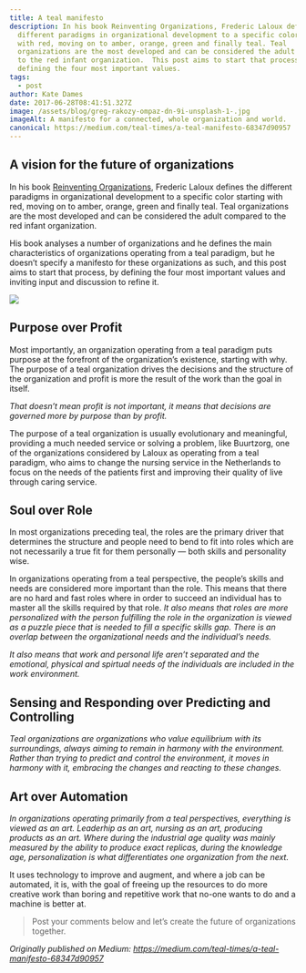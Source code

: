 ```yaml
---
title: A teal manifesto
description: In his book Reinventing Organizations, Frederic Laloux defines the
  different paradigms in organizational development to a specific color starting
  with red, moving on to amber, orange, green and finally teal. Teal
  organizations are the most developed and can be considered the adult compared
  to the red infant organization.  This post aims to start that process, by
  defining the four most important values.
tags:
  - post
author: Kate Dames
date: 2017-06-28T08:41:51.327Z
image: /assets/blog/greg-rakozy-ompaz-dn-9i-unsplash-1-.jpg
imageAlt: A manifesto for a connected, whole organization and world.
canonical: https://medium.com/teal-times/a-teal-manifesto-68347d90957
---
```

## A vision for the future of organizations

In his book [Reinventing Organizations](https://medium.com/@funficient/reinventing-organizations-a0babc967488), Frederic Laloux defines the different paradigms in organizational development to a specific color starting with red, moving on to amber, orange, green and finally teal. Teal organizations are the most developed and can be considered the adult compared to the red infant organization.

His book analyses a number of organizations and he defines the main characteristics of organizations operating from a teal paradigm, but he doesn’t specify a manifesto for these organizations as such, and this post aims to start that process, by defining the four most important values and inviting input and discussion to refine it.

![](https://miro.medium.com/max/1400/1*Yn7zSTjGz33ekROgYERMPA.png)

## Purpose over Profit

Most importantly, an organization operating from a teal paradigm puts purpose at the forefront of the organization’s existence, starting with why. The purpose of a teal organization drives the decisions and the structure of the organization and profit is more the result of the work than the goal in itself.

*That doesn’t mean profit is not important, it means that decisions are governed more by purpose than by profit.*

The purpose of a teal organization is usually evolutionary and meaningful, providing a much needed service or solving a problem, like Buurtzorg, one of the organizations considered by Laloux as operating from a teal paradigm, who aims to change the nursing service in the Netherlands to focus on the needs of the patients first and improving their quality of live through caring service.

## Soul over Role

In most organizations preceding teal, the roles are the primary driver that determines the structure and people need to bend to fit into roles which are not necessarily a true fit for them personally — both skills and personality wise.

In organizations operating from a teal perspective, the people’s skills and needs are considered more important than the role. This means that there are no hard and fast roles where in order to succeed an individual has to master all the skills required by that role. *It also means that roles are more personalized with the person fulfilling the role in the organization is viewed as a puzzle piece that is needed to fill a specific skills gap. There is an overlap between the organizational needs and the individual’s needs.*

*It also means that work and personal life aren’t separated and the emotional, physical and spirtual needs of the individuals are included in the work environment.*

## Sensing and Responding over Predicting and Controlling

*Teal organizations are organizations who value equilibrium with its surroundings, always aiming to remain in harmony with the environment. Rather than trying to predict and control the environment, it moves in harmony with it, embracing the changes and reacting to these changes.*

## Art over Automation

*In organizations operating primarily from a teal perspectives, everything is viewed as an art. Leaderhip as an art, nursing as an art, producing products as an art. Where during the industrial age quality was mainly measured by the ability to produce exact replicas, during the knowledge age, personalization is what differentiates one organization from the next.*

It uses technology to improve and augment, and where a job can be automated, it is, with the goal of freeing up the resources to do more creative work than boring and repetitive work that no-one wants to do and a machine is better at.

> Post your comments below and let’s create the future of organizations together.

<!--EndFragment-->





*Originally published on Medium: https://medium.com/teal-times/a-teal-manifesto-68347d90957*